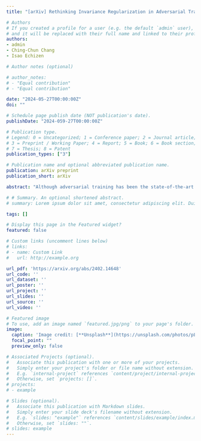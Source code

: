 ```yaml
---
title: "[arXiv] Rethinking Invariance Regularization in Adversarial Training to Improve Robustness-Accuracy Trade-off"

# Authors
# If you created a profile for a user (e.g. the default `admin` user), write the username (folder name) here 
# and it will be replaced with their full name and linked to their profile.
authors:
- admin
- Ching-Chun Chang
- Isao Echizen

# Author notes (optional)

# author_notes:
# - "Equal contribution"
# - "Equal contribution"

date: "2024-05-27T00:00:00Z"
doi: ""

# Schedule page publish date (NOT publication's date).
publishDate: "2024-059-27T00:00:00Z"

# Publication type.
# Legend: 0 = Uncategorized; 1 = Conference paper; 2 = Journal article;
# 3 = Preprint / Working Paper; 4 = Report; 5 = Book; 6 = Book section;
# 7 = Thesis; 8 = Patent
publication_types: ["3"]

# Publication name and optional abbreviated publication name.
publication: arXiv preprint
publication_short: arXiv

abstract: "Although adversarial training has been the state-of-the-art approach to defend against adversarial examples (AEs), it suffers from a robustness-accuracy trade-off, where high robustness is achieved at the cost of clean accuracy. In this work, we leverage invariance regularization on latent representations to learn discriminative yet adversarially invariant representations, aiming to mitigate this trade-off. We analyze two key issues in representation learning with invariance regularization: (1) a "gradient conflict" between invariance loss and classification objectives, leading to suboptimal convergence, and (2) the mixture distribution problem arising from diverged distributions of clean and adversarial inputs. To address these issues, we propose Asymmetrically Representation-regularized Adversarial Training (AR-AT), which incorporates asymmetric invariance loss with stop-gradient operation and a predictor to improve the convergence, and a split-BatchNorm (BN) structure to resolve the mixture distribution problem. Our method significantly improves the robustness-accuracy trade-off by learning adversarially invariant representations without sacrificing discriminative ability. Furthermore, we discuss the relevance of our findings to knowledge-distillation-based defense methods, contributing to a deeper understanding of their relative successes."

# # Summary. An optional shortened abstract.
# summary: Lorem ipsum dolor sit amet, consectetur adipiscing elit. Duis posuere tellus ac convallis placerat. Proin tincidunt magna sed ex sollicitudin condimentum.

tags: []

# Display this page in the Featured widget?
featured: false

# Custom links (uncomment lines below)
# links:
# - name: Custom Link
#   url: http://example.org

url_pdf: 'https://arxiv.org/abs/2402.14648'
url_code: ''
url_dataset: ''
url_poster: ''
url_project: ''
url_slides: ''
url_source: ''
url_video: ''

# Featured image
# To use, add an image named `featured.jpg/png` to your page's folder. 
image:
  caption: 'Image credit: [**Unsplash**](https://unsplash.com/photos/pLCdAaMFLTE)'
  focal_point: ""
  preview_only: false

# Associated Projects (optional).
#   Associate this publication with one or more of your projects.
#   Simply enter your project's folder or file name without extension.
#   E.g. `internal-project` references `content/project/internal-project/index.md`.
#   Otherwise, set `projects: []`.
# projects:
# - example

# Slides (optional).
#   Associate this publication with Markdown slides.
#   Simply enter your slide deck's filename without extension.
#   E.g. `slides: "example"` references `content/slides/example/index.md`.
#   Otherwise, set `slides: ""`.
# slides: example
---
```

<!-- 
{{% callout note %}}
Click the *Cite* button above to demo the feature to enable visitors to import publication metadata into their reference management software.
{{% /callout %}}

{{% callout note %}}
Create your slides in Markdown - click the *Slides* button to check out the example.
{{% /callout %}}

Supplementary notes can be added here, including [code, math, and images](https://wowchemy.com/docs/writing-markdown-latex/). -->
